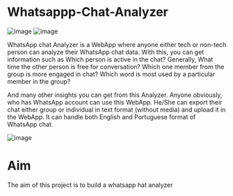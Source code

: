 # Whatsappp-Chat-Analyzer
![image](https://user-images.githubusercontent.com/88799249/155767768-2d42c645-641d-4e44-b4fa-b14442e4b836.png) ![image](https://user-images.githubusercontent.com/88799249/155767835-6d07a1a4-49b3-4aea-925b-5aa4dccb63ca.png)

WhatsApp chat Analyzer is a WebApp where anyone either tech or non-tech person can analyze their WhatsApp chat data. With this, you can get information such as Which person is active in the chat? Generally, What time the other person is free for conversation? Which one member from the group is more engaged in chat? Which word is most used by a particular member in the group?

And many other insights you can get from this Analyzer. Anyone obviously, who has WhatsApp account can use this WebApp. He/She can export their chat either group or individual in text format (without media) and upload it in the WebApp. It can handle both English and Portuguese format of WhatsApp chat.

![image](https://user-images.githubusercontent.com/88799249/155003008-94c51424-167f-458a-b2af-3dd8288501e5.png)
# Aim
The aim of this project is to build a whatsapp hat analyzer

